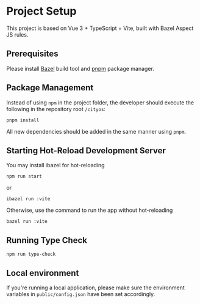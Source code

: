 # Project Setup

This project is based on Vue 3 + TypeScript + Vite, built with Bazel Aspect JS rules.

## Prerequisites

Please install [Bazel](https://bazel.build/install) build tool and [pnpm](https://pnpm.io/installation) package manager.

## Package Management

Instead of using `npm` in the project folder, the developer should execute the following in the repository root `/cityos`:

```
pnpm install
```

All new dependencies should be added in the same manner using `pnpm`.

## Starting Hot-Reload Development Server

You may install ibazel for hot-reloading

```
npm run start
```

or

```
ibazel run :vite
```

Otherwise, use the command to run the app without hot-reloading

```
bazel run :vite
```

## Running Type Check

```
npm run type-check
```

## Local environment

If you're running a local application, please make sure the environment variables in `public/config.json` have been set accordingly.
